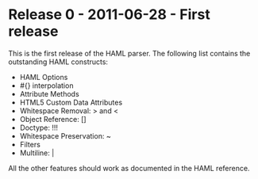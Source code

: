 # Release 0 - 2011-06-28 - First release

This is the first release of the HAML parser. The following list contains the outstanding HAML constructs:

* HAML Options
* #{} interpolation
* Attribute Methods
* HTML5 Custom Data Attributes
* Whitespace Removal: > and <
* Object Reference: []
* Doctype: !!!
* Whitespace Preservation: ~
* Filters
* Multiline: |

All the other features should work as documented in the HAML reference.
